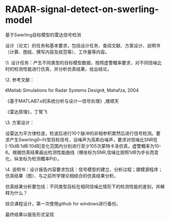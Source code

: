 # RADAR-signal-detect-on-swerling-model
 基于Swerling目标模型的雷达信号检测

设计（论文）的任务和基本要求，包括设计任务、查阅文献、方案设计、说明书（计算、图纸、撰写内容及规范等）、工作量等内容。

\1.     设计任务：产生不同类型的目标模型数据，按照虚警概率要求，对不同信噪比时的检测性能进行仿真，并分析仿真结果，给出结论。

\2.     参考文献：

《Matlab Simulations for Radar Systems Design》, Mahafza, 2004

《基于MATLAB7.x的系统分析与设计—信号处理》,楼顺天

《雷达原理》，丁鹭飞

\3.     方案设计：

设雷达为平方律检波，检波后进行10个脉冲的非相参积累然后进行信号检测。要求产生Swerling0~IV型目标信号，设噪声为高斯白噪声，要求对信噪比SNR在[-10dB:1dB:10dB]变化范围内分别进行至少105次蒙特卡洛仿真，虚警概率为10-6。根据仿真结果画出检测性能曲线（横坐标为SNR,信噪比按照1dB为步长而变化，纵坐标为检测概率Pd）。

\4.     说明书：设计报告内容要求包括：信号模型的建立、分析过程；建模源程序；仿真结果（图）、与之前所学理论相结合的仿真结果分析。

仿真结果分析要包括：不同类型目标在相同信噪比情形下的检测性能的差别，并解释为什么？



综合课程设计，第一次使用github for windows进行备份。



最终结果以报告形式呈现